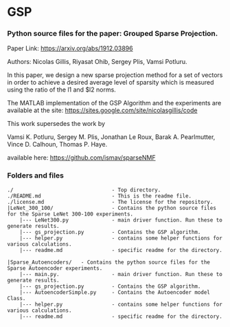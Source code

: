 # GSP

### Python source files for the paper: Grouped Sparse Projection.
Paper Link: https://arxiv.org/abs/1912.03896

Authors: Nicolas Gillis, Riyasat Ohib, Sergey Plis, Vamsi Potluru.

In this paper, we design a new sparse projection method for a set of vectors in order to achieve a desired average level of sparsity which is measured using the ratio of the l1 and $l2 norms.

The MATLAB implementation of the GSP Algorithm and the experiments are available at the site:
 https://sites.google.com/site/nicolasgillis/code


This work supersedes the work by 

Vamsi K. Potluru, Sergey M. Plis, Jonathan Le Roux, Barak A. Pearlmutter, Vince D. Calhoun, Thomas P. Haye.

available here: https://github.com/ismav/sparseNMF


### Folders and files
```
./                                - Top directory.
./README.md                       - This is the readme file.
./license.md                      - The license for the repository.
|LeNet_300_100/                   - Contains the python source files for the Sparse LeNet 300-100 experiments.
    |--- LeNet300.py              - main driver function. Run these to generate results.
    |--- gs_projection.py         - Contains the GSP algorithm.
    |--- helper.py                - contains some helper functions for various calculations.
    |--- readme.md                - specific readme for the directory.
    
|Sparse_Autoencoders/   - Contains the python source files for the Sparse Autoencoder experiments.
    |--- main.py.                 - main driver function. Run these to generate results.
    |--- gs_projection.py         - Contains the GSP algorithm.
    |--- AutoencoderSimple.py     - Contains the Autoencoder model Class.
    |--- helper.py                - contains some helper functions for various calculations.
    |--- readme.md                - specific readme for the directory.
    
